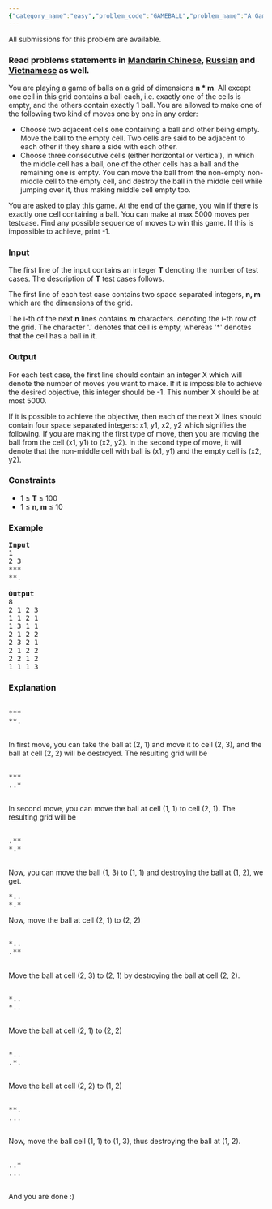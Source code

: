 ```yaml
---
{"category_name":"easy","problem_code":"GAMEBALL","problem_name":"A Game of Balls","languages_supported":{"0":"ADA","1":"ASM","2":"BASH","3":"BF","4":"C","5":"C99 strict","6":"CAML","7":"CLOJ","8":"CLPS","9":"CPP 4.3.2","10":"CPP 4.9.2","11":"CPP14","12":"CS2","13":"D","14":"ERL","15":"FORT","16":"FS","17":"GO","18":"HASK","19":"ICK","20":"ICON","21":"JAVA","22":"JS","23":"LISP clisp","24":"LISP sbcl","25":"LUA","26":"NEM","27":"NICE","28":"NODEJS","29":"PAS fpc","30":"PAS gpc","31":"PERL","32":"PERL6","33":"PHP","34":"PIKE","35":"PRLG","36":"PYPY","37":"PYTH","38":"PYTH 3.4","39":"RUBY","40":"SCALA","41":"SCM chicken","42":"SCM guile","43":"SCM qobi","44":"ST","45":"TCL","46":"TEXT","47":"WSPC"},"max_timelimit":2,"source_sizelimit":50000,"problem_author":"admin2","problem_tester":"kingofnumbers","date_added":"26-05-2017","tags":{"0":"admin2","1":"implementation","2":"medium","3":"snackdown","4":"snckpa17"},"editorial_url":"https://discuss.codechef.com/problems/GAMEBALL","time":{"view_start_date":1495992600,"submit_start_date":1495992600,"visible_start_date":1495992600,"end_date":1735669800},"layout":"problem"}
---
```

<span class="solution-visible-txt">All submissions for this problem are available.</span><h3>Read problems statements in <a target="_blank" 
href="http://www.codechef.com/download/translated/SNCKPA17/mandarin/GAMEBALL.pdf">Mandarin Chinese</a>, <a target="_blank" href="http://www.codechef.com/download/translated/SNCKPA17/russian/GAMEBALL.pdf">Russian</a> and <a target="_blank" href="http://www.codechef.com/download/translated/SNCKPA17/vietnamese/GAMEBALL.pdf">Vietnamese</a> as well.</h3>

<p>You are playing a game of balls on a grid of dimensions <b>n * m</b>. All except one cell in this grid contains a ball each, i.e. exactly one of the cells is empty, and the others contain exactly 1 ball. You are allowed to make one of the following two kind of moves one by one in any order:</p>

<p>
<ul>
<li>Choose two adjacent cells one containing a ball and other being empty. Move the ball to the empty cell. Two cells are said to be adjacent to each other if they share a side with each other.</li>
<li>Choose three consecutive cells (either horizontal or vertical), in which the middle cell has a ball, one of the other cells has a ball and the remaining one is empty. You can move the ball from the non-empty non-middle cell to the empty cell, and destroy the ball in the middle cell while jumping over it, thus making middle cell empty too.</li>
</ul>
</p>

<p>You are asked to play this game. At the end of the game, you win if there is exactly one cell containing a ball. You can make at max 5000 moves per testcase. Find any possible sequence of moves to win this game. If this is impossible to achieve, print -1.</p>

<h3>Input</h3>
<p>The first line of the input contains an integer <b>T</b> denoting the number of test cases. The description of <b>T</b> test cases follows.</p>
<p>The first line of each test case contains two space separated integers, <b>n, m</b> which are the dimensions of the grid.</p>
<p>The i-th of the next <b>n</b> lines contains <b>m</b> characters. denoting the i-th row of the grid. The character '.' denotes that cell is empty, whereas '*' denotes that the cell has a ball in it.</p>

<h3>Output</h3>
<p>For each test case, the first line should contain an integer X which will denote the number of moves you want to make. If it is impossible to achieve the desired objective, this integer should be -1. This number X should be at most 5000.</p>
<p>If it is possible to achieve the objective, then each of the next X lines should contain four space separated integers: x1, y1, x2, y2 which signifies the following.
If you are making the first type of move, then you are moving the ball from the cell (x1, y1) to (x2, y2).
In the second type of move, it will denote that the non-middle cell with ball is (x1, y1) and the empty cell is (x2, y2).</p>

<h3>Constraints</h3>
<ul>
<li>1 ≤ <b>T</b> ≤ 100</li>
<li>1 ≤ <b>n, m</b> ≤ 10</li>
</ul>

<h3>Example</h3>
<pre>
<b>Input</b>
1
2 3
<tt>***
**.
</tt>
<b>Output</b>
8
2 1 2 3
1 1 2 1
1 3 1 1
2 1 2 2
2 3 2 1
2 1 2 2
2 2 1 2
1 1 1 3
</pre>

<h3>Explanation</h3>
<pre>
<tt>
***
**.
</tt>
</pre>

<p>
In first move, you can take the ball at (2, 1) and move it to cell (2, 3), and the ball at cell (2, 2) will be destroyed. The resulting grid will be 
</p>
<pre>
<tt>
***
..*
</tt>
</pre>

<p>In second move, you can move the ball at cell (1, 1) to cell (2, 1). The resulting grid will be</p>
<pre>
<tt>
.**
*.*
</tt>
</pre>

<p>Now, you can move the ball (1, 3) to (1, 1) and destroying the ball at (1, 2), we get.</p>
<pre>
*..
*.*
</pre>

<p>Now, move the ball at cell (2, 1) to (2, 2)</p>
<pre>
<tt>
*..
.**
</tt>
</pre>

<p>Move the ball at cell (2, 3) to (2, 1) by destroying the ball at cell (2, 2).</p>
<pre>
<tt>
*..
*..
</tt>
</pre>

<p>Move the ball at cell (2, 1) to (2, 2)</p>
<pre>
<tt>
*..
.*.
</tt>
</pre>

<p>Move the ball at cell (2, 2) to (1, 2)</p>
<pre>
<tt>
**.
...
</tt>
</pre>

<p>Now, move the ball cell (1, 1) to (1, 3), thus destroying the ball at (1, 2).</p>
<pre>
<tt>
..*
...
</tt>
</pre>

<p>And you are done :)</p>